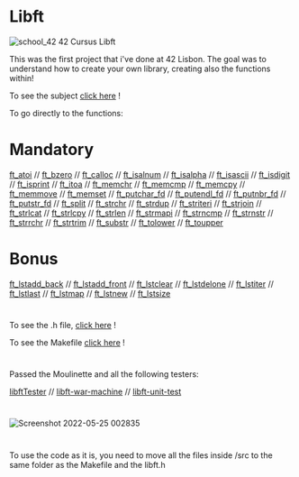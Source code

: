 # Libft
![school_42](https://user-images.githubusercontent.com/94384240/170144677-24ff4d41-6e4a-491a-adfa-7dcf0eac630a.jpeg)
42 Cursus Libft

This was the first project that i've done at 42 Lisbon. The goal was to understand how to create your own library, creating also the functions within!

To see the subject [click here](https://github.com/jlebre/libft/blob/main/libft.pdf) !

To go directly to the functions:

# Mandatory

[ft_atoi](https://github.com/jlebre/libft/blob/main/src/ft_atoi.c) //
[ft_bzero](https://github.com/jlebre/libft/blob/main/src/ft_bzero.c) //
[ft_calloc](https://github.com/jlebre/libft/blob/main/src/ft_calloc.c) //
[ft_isalnum](https://github.com/jlebre/libft/blob/main/src/ft_isalnum.c) //
[ft_isalpha](https://github.com/jlebre/libft/blob/main/src/ft_isalpha.c) //
[ft_isascii](https://github.com/jlebre/libft/blob/main/src/ft_isascii.c) //
[ft_isdigit](https://github.com/jlebre/libft/blob/main/src/ft_isdigit.c) //
[ft_isprint](https://github.com/jlebre/libft/blob/main/src/ft_isprint.c) //
[ft_itoa](https://github.com/jlebre/libft/blob/main/src/ft_itoa.c) //
[ft_memchr](https://github.com/jlebre/libft/blob/main/src/ft_memchr.c) //
[ft_memcmp](https://github.com/jlebre/libft/blob/main/src/ft_memcmp.c) //
[ft_memcpy](https://github.com/jlebre/libft/blob/main/src/ft_memcpy.c) //
[ft_memmove](https://github.com/jlebre/libft/blob/main/src/ft_memmove.c) //
[ft_memset](https://github.com/jlebre/libft/blob/main/src/ft_memset.c) //
[ft_putchar_fd](https://github.com/jlebre/libft/blob/main/src/ft_putchar_fd.c) //
[ft_putendl_fd](https://github.com/jlebre/libft/blob/main/src/ft_putendl_fd.c) //
[ft_putnbr_fd](https://github.com/jlebre/libft/blob/main/src/ft_putnbr_fd.c) //
[ft_putstr_fd](https://github.com/jlebre/libft/blob/main/src/ft_putstr_fd.c) //
[ft_split](https://github.com/jlebre/libft/blob/main/src/ft_split.c) //
[ft_strchr](https://github.com/jlebre/libft/blob/main/src/ft_strchr.c) //
[ft_strdup](https://github.com/jlebre/libft/blob/main/src/ft_strdup.c) //
[ft_striteri](https://github.com/jlebre/libft/blob/main/src/ft_striteri.c) //
[ft_strjoin](https://github.com/jlebre/libft/blob/main/src/ft_strjoin.c) //
[ft_strlcat](https://github.com/jlebre/libft/blob/main/src/ft_strlcat.c) //
[ft_strlcpy](https://github.com/jlebre/libft/blob/main/src/ft_strlcpy.c) //
[ft_strlen](https://github.com/jlebre/libft/blob/main/src/ft_strlen.c) //
[ft_strmapi](https://github.com/jlebre/libft/blob/main/src/ft_strmapi.c) //
[ft_strncmp](https://github.com/jlebre/libft/blob/main/src/ft_strncmp.c) //
[ft_strnstr](https://github.com/jlebre/libft/blob/main/src/ft_strnstr.c) //
[ft_strrchr](https://github.com/jlebre/libft/blob/main/src/ft_strrchr.c) //
[ft_strtrim](https://github.com/jlebre/libft/blob/main/src/ft_strtrim.c) //
[ft_substr](https://github.com/jlebre/libft/blob/main/src/ft_substr.c) //
[ft_tolower](https://github.com/jlebre/libft/blob/main/src/ft_tolower.c) //
[ft_toupper](https://github.com/jlebre/libft/blob/main/src/ft_toupper.c)


# Bonus

[ft_lstadd_back](https://github.com/jlebre/libft/blob/main/src/ft_lstadd_back.c) //
[ft_lstadd_front](https://github.com/jlebre/libft/blob/main/src/ft_lstadd_front.c) //
[ft_lstclear](https://github.com/jlebre/libft/blob/main/src/ft_lstclear.c) //
[ft_lstdelone](https://github.com/jlebre/libft/blob/main/src/ft_lstdelone.c) //
[ft_lstiter](https://github.com/jlebre/libft/blob/main/src/ft_lstiter.c) //
[ft_lstlast](https://github.com/jlebre/libft/blob/main/src/ft_lstlast.c) //
[ft_lstmap](https://github.com/jlebre/libft/blob/main/src/ft_lstmap.c) //
[ft_lstnew](https://github.com/jlebre/libft/blob/main/src/ft_lstnew.c) //
[ft_lstsize](https://github.com/jlebre/libft/blob/main/src/ft_lstsize.c)

#

To see the .h file, [click here](https://github.com/jlebre/libft/blob/main/libft.h) !

To see the Makefile [click here](https://github.com/jlebre/libft/blob/main/Makefile) !

#

Passed the Moulinette and all the following testers:

[libftTester](https://github.com/Tripouille/libftTester) //
[libft-war-machine](https://github.com/y3ll0w42/libft-war-machine) //
[libft-unit-test](https://github.com/alelievr/libft-unit-test)

#

![Screenshot 2022-05-25 002835](https://user-images.githubusercontent.com/94384240/170148099-cae105d8-9eab-465e-8a4f-5e01825d5e73.png)

#

To use the code as it is, you need to move all the files inside /src to the same folder as the Makefile and the libft.h
